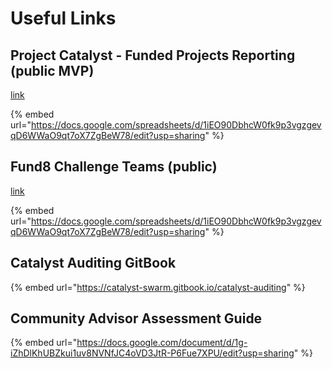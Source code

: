 # Useful Links

## Project Catalyst - Funded Projects Reporting (public MVP)

[link](https://docs.google.com/spreadsheets/d/1iEO90DbhcW0fk9p3vgzgevqD6WWaO9qt7oX7ZgBeW78/edit?usp=sharing)

{% embed url="https://docs.google.com/spreadsheets/d/1iEO90DbhcW0fk9p3vgzgevqD6WWaO9qt7oX7ZgBeW78/edit?usp=sharing" %}

## Fund8 Challenge Teams (public)

[link](https://docs.google.com/spreadsheets/d/1iEO90DbhcW0fk9p3vgzgevqD6WWaO9qt7oX7ZgBeW78/edit?usp=sharing)

{% embed url="https://docs.google.com/spreadsheets/d/1iEO90DbhcW0fk9p3vgzgevqD6WWaO9qt7oX7ZgBeW78/edit?usp=sharing" %}

## Catalyst Auditing GitBook

{% embed url="https://catalyst-swarm.gitbook.io/catalyst-auditing" %}

## Community Advisor Assessment Guide

{% embed url="https://docs.google.com/document/d/1g-iZhDlKhUBZkui1uv8NVNfJC4oVD3JtR-P6Fue7XPU/edit?usp=sharing" %}

